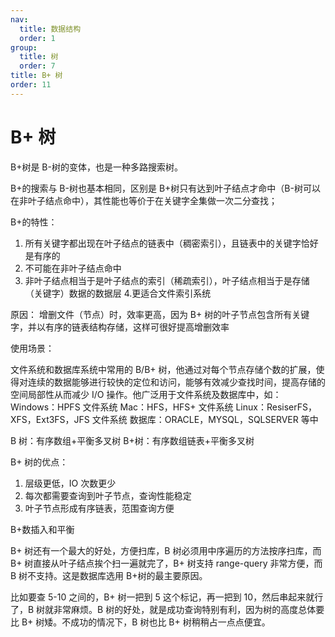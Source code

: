 ```yaml
---
nav:
  title: 数据结构
  order: 1
group:
  title: 树
  order: 7
title: B+ 树
order: 11
---
```


# B+ 树

B+树是 B-树的变体，也是一种多路搜索树。

B+的搜索与 B-树也基本相同，区别是 B+树只有达到叶子结点才命中（B-树可以在非叶子结点命中），其性能也等价于在关键字全集做一次二分查找；

B+的特性：

1. 所有关键字都出现在叶子结点的链表中（稠密索引），且链表中的关键字恰好是有序的
2. 不可能在非叶子结点命中
3. 非叶子结点相当于是叶子结点的索引（稀疏索引），叶子结点相当于是存储（关键字）数据的数据层 4.更适合文件索引系统

原因： 增删文件（节点）时，效率更高，因为 B+ 树的叶子节点包含所有关键字，并以有序的链表结构存储，这样可很好提高增删效率

使用场景：

文件系统和数据库系统中常用的 B/B+ 树，他通过对每个节点存储个数的扩展，使得对连续的数据能够进行较快的定位和访问，能够有效减少查找时间，提高存储的空间局部性从而减少 I/O 操作。他广泛用于文件系统及数据库中，如：
Windows：HPFS 文件系统
Mac：HFS，HFS+ 文件系统
Linux：ResiserFS，XFS，Ext3FS，JFS 文件系统
数据库：ORACLE，MYSQL，SQLSERVER 等中

B 树：有序数组+平衡多叉树
B+树：有序数组链表+平衡多叉树

B+ 树的优点：

1. 层级更低，IO 次数更少
2. 每次都需要查询到叶子节点，查询性能稳定
3. 叶子节点形成有序链表，范围查询方便

B+数插入和平衡

B+ 树还有一个最大的好处，方便扫库，B 树必须用中序遍历的方法按序扫库，而 B+ 树直接从叶子结点挨个扫一遍就完了，B+ 树支持 range-query 非常方便，而 B 树不支持。这是数据库选用 B+树的最主要原因。

比如要查 5-10 之间的，B+ 树一把到 5 这个标记，再一把到 10，然后串起来就行了，B 树就非常麻烦。B 树的好处，就是成功查询特别有利，因为树的高度总体要比 B+ 树矮。不成功的情况下，B 树也比 B+ 树稍稍占一点点便宜。
